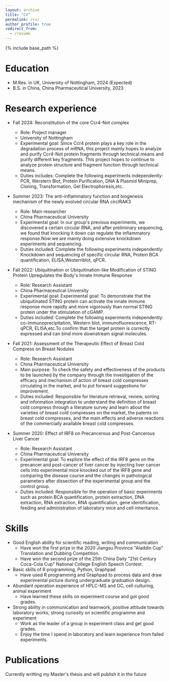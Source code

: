 ```yaml
---
layout: archive
title: "CV"
permalink: /cv/
author_profile: true
redirect_from:
  - /resume
---
```


{% include base_path %}

Education
======
* M.Res. in UK, University of Nottingham, 2024 (Expected)
* B.S. in China, China Pharmaceutical University, 2023

Research experience
======
* Fall 2024: Reconstitution of the core Ccr4-Not complex
  * Role: Project manager
  * University of Nottingham
  * Experimental goal: Since Ccr4 protein plays a key role in the degradation process of mRNA, this project mainly hopes to analyze and purify Ccr4-Not protein fragments through technical means and purify different key fragments. This project hopes to continue to analyze protein structure and fragment function through technical means.
  * Duties includes: Complete the following experiments independently: PCR, Werstern Blot, Protein Purification, DNA & Plasmid Miniprep, Cloning, Transformation, Gel Electrophoresis,etc.

* Summer 2023: The anti-inflammatory function and biogenesis mechanism of the newly evolved circular RNA circIRAK3
  * Role: Main researcher
  * China Pharmaceutical University
  * Experimental goal: In our group's previous experiments, we discovered a certain circular RNA, and after preliminary sequencing, we found that knocking it down can regulate the inflammatory response.Now we are mainly doing extensive knockdown experiments and sequencing.
  * Duties included: Complete the following experiments independently: Knockdown and sequencing of specific circular RNA, Protein BCA quantification, ELISA,Westernblot, qPCR.

* Fall 2022: Ubiquitination or Ubiquitination-like Modification of STING Protein Upregulates the Body's Innate Immune Response
  * Role: Research Assistant
  * China Pharmaceutical University
  * Experimental goal: Experimental goal: To demonstrate that the ubiquitinated STING protein can activate the innate immune response more rapidly and more vigorously than normal STING protein under the stimulation of cGAMP.
  * Duties included: Complete the following experiments independently: co-immunoprecipitation, Western blot, immunofluorescence, RT-qPCR, ELISA,etc.To confirm that the target protein is correctly expressed and can bind more downstream signal molecules. 

* Fall 2021: Assessment of the Therapeutic Effect of Breast Cold Compress on Breast Nodules
  * Role: Research Assistant
  * China Pharmaceutical University
  * Main purpose: To check the safety and effectiveness of the products to be launched by the company   through the investigation of the efficacy and mechanism of action of breast cold compresses circulating in the market, and to put forward suggestions for improvement. 
  * Duties included: Responsible for literature retrieval, review, sorting and information integration to understand the definition of breast cold compress through a literature survey and learn about the varieties of breast cold compresses on the market, the patents on breast cold compresses, and the main effects and adverse reactions of the commercially available breast cold compresses.

* Summer 2020: Effect of IRF8 on Precancerous and Post-Cancerous Liver Cancer
  * Role: Research Assistant
  * China Pharmaceutical University
  * Experimental goal: To explore the effect of the IRF8 gene on the precancer and post-cancer of liver cancer by injecting liver cancer cells into experimental mice knocked out of the IRF8 gene and comparing the disease course and the changes in pathological parameters after dissection of the experimental group and the control group. 
  * Duties included: Responsible for the operation of basic experiments such as protein BCA quantification, protein extraction, DNA extraction, RNA extraction, RNA quantification, gene identification, feeding and administration of laboratory mice and cell inheritance. 
  
Skills
======
* Good English ability for scientific reading, writing and communication
  * Have won the first prize in the 2020 Jiangsu Province "Aladdin Cup" Translation and Dubbing Competition.
  * Have won the second prize of the 25th China Daily "21st Century Coca-Cola Cup" National College English Speech Contest.
* Basic skills of R programming, Python, Graphpad
  * Have used R programming and Graphpad to process data and draw experimental picture during undergraduate graduation design.
* Abundant operation experience of HPLC-MS and GC, cell culturing, animal experiment
  * Have learned these skills on experiment course and got good grades.
* Strong ability in communication and teamwork, positive attitude towards laboratory works, strong curiosity on scientific programme and experiment
  * Work as the leader of a group in experiment class and get good grades.
  * Enjoy the time I spend in laboratory and learn experience from failed experiments.

Publications
======
Currently writting my Master's thesis and will publish it in the future
